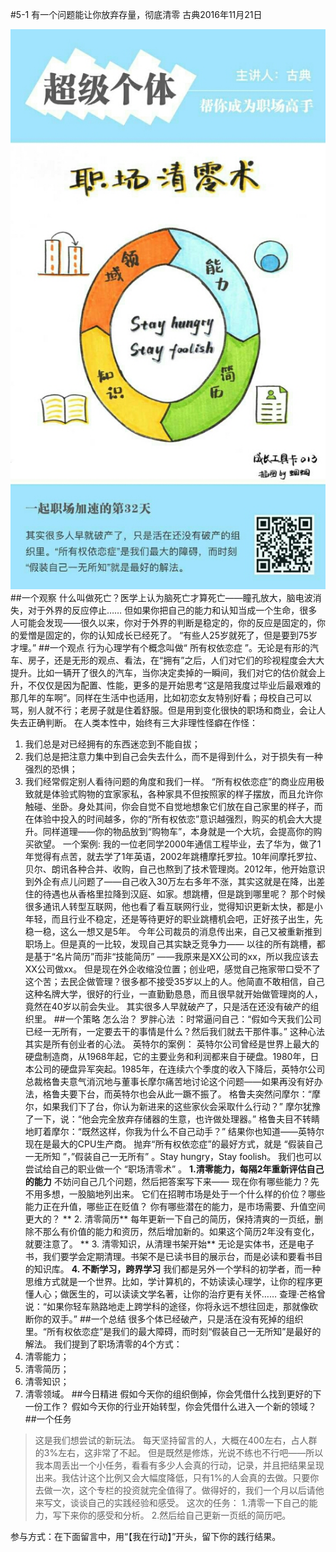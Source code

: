 #5-1 有一个问题能让你放弃存量，彻底清零
古典2016年11月21日

![](./_image/WechatIMG45.jpeg)
##一个观察
什么叫做死亡？医学上认为脑死亡才算死亡——瞳孔放大，脑电波消失，对于外界的反应停止……
但如果你把自己的能力和认知当成一个生命，很多人可能会发现——很久以来，你对于外界的判断是稳定的，你的反应是固定的，你的爱憎是固定的，你的认知成长已经死了。
“有些人25岁就死了，但是要到75岁才埋。”
##一个观点
行为心理学有个概念叫做“ 所有权依恋症 ”。无论是有形的汽车、房子，还是无形的观点、看法，在“拥有”之后，人们对它们的珍视程度会大大提升。比如一辆开了很久的汽车，当你决定卖掉的一瞬间，我们对它的估价就会上升，不仅仅是因为配置、性能，更多的是开始思考“这是陪我度过毕业后最艰难的那几年的车啊”。同样在生活中也适用，比如初恋女友特别好看；母校自己可以骂，别人就不行；老房子就是住着舒服。但是用到变化很快的职场和商业，会让人失去正确判断。
在人类本性中，始终有三大非理性怪癖在作怪：
1. 我们总是对已经拥有的东西迷恋到不能自拔；
2. 我们总是把注意力集中到自己会失去什么，而不是得到什么，对于损失有一种强烈的恐惧；
3. 我们经常假定别人看待问题的角度和我们一样。
“所有权依恋症”的商业应用极致就是体验式购物的宜家家私，各种家具不但按照家的样子摆放，而且允许你触碰、坐卧。身处其间，你会自觉不自觉地想象它们放在自己家里的样子，而在体验中投入的时间越多，你的“所有权依恋”意识越强烈，购买的机会大大提升。同样道理——你的物品放到“购物车”，本身就是一个大坑，会提高你的购买欲望。
一个案例:
我的一位老同学2000年通信工程毕业，去了华为，做了1年觉得有点苦，就去学了1年英语，2002年跳槽摩托罗拉。10年间摩托罗拉、贝尔、朗讯各种合并、收购，自己也熬到了技术管理岗。2012年，他开始意识到外企有点儿问题了——自己收入30万左右多年不涨，其实这就是在降，出差住的待遇也从香格里拉降到汉庭、如家。想跳槽，但是跳到哪里呢？
那个时候很多通讯人转型互联网，他也看了看互联网行业，觉得知识更新太快，都是小年轻，而且行业不稳定，还是等待更好的职业跳槽机会吧，正好孩子出生，先稳一稳，这么一想又是5年。
今年公司裁员的消息传出来，自己又被重新推到职场上。但是真的一比较，发现自己其实缺乏竞争力—— 以往的所有跳槽，都是基于“名片简历”而非“技能简历” ——我原来是XX公司的xx，所以我应该去XX公司做xx。
但是现在外企收缩没位置；创业吧，感觉自己拖家带口受不了这个苦；去民企做管理？很多都不接受35岁以上的人。他简直不敢相信，自己这种名牌大学，很好的行业，一直勤勤恳恳，而且很早就开始做管理岗的人，竟然在40岁以前会失业。
其实很多人早就破产了，只是活在还没有破产的组织里。
##一个策略
怎么治？
罗胖心法 ：时常逼问自己：“假如今天我们公司已经一无所有，一定要去干的事情是什么？然后我们就去干那件事。”
这种心法其实是所有创业者的心法。
英特尔的案例：
英特尔公司曾经是世界上最大的硬盘制造商，从1968年起，它的主要业务和利润都来自于硬盘。1980年，日本公司的硬盘异军突起。1985年，在连续六个季度的收入下降后，英特尔公司总裁格鲁夫意气消沉地与董事长摩尔痛苦地讨论这个问题——如果再没有好办法，格鲁夫要下台，而英特尔也会从此一蹶不振了。
格鲁夫突然问摩尔：“摩尔，如果我们下了台，你认为新进来的这些家伙会采取什么行动？”
摩尔犹豫了一下，说：“他会完全放弃存储器的生意，也许做处理器。”
格鲁夫目不转睛地盯着摩尔：“既然这样，你我为什么不自己动手？”
结果你也知道——英特尔现在是最大的CPU生产商。
抛弃“所有权依恋症”的最好方式，就是 “假装自己一无所知 ”，”假装自己一无所有” 。Stay hungry，Stay foolish。
我们也可以尝试给自己的职业做一个 “职场清零术” 。
**1.清零能力，每隔2年重新评估自己的能力**
不妨问自己几个问题，然后把答案写下来——
现在你有哪些能力？先不用多想，一股脑地列出来。
它们在招聘市场是处于一个什么样的价位？哪些能力正在升值，哪些正在贬值？
你有哪些潜在的能力，是市场需要、升值空间更大的？
** 2. 清零简历**
每年更新一下自己的简历，保持清爽的一页纸，删除不那么有价值的能力和资历，然后增加新的。如果这个简历2年没有变化，就要注意了。
** 3. 清零知识，从清理书架开始**
无论是实体书，还是电子书，我们要学会定期清理。书架不是已读书目的展示台，而是必读和要看书目的知识库。
 **4. 不断学习，跨界学习**
我们都是另外一个学科的初学者，而一种思维方式就是一个世界。比如，学计算机的，不妨读读心理学，让你的程序更懂人心；做医生的，可以读读文学名著，让你的治疗更有关怀……
查理·芒格曾说：“如果你轻车熟路地走上跨学科的途径，你将永远不想往回走，那就像砍断你的双手。” 
##一个总结
很多个体已经破产，只是活在没有死掉的组织里。“所有权依恋症”是我们的最大障碍，而时刻“假装自己一无所知”是最好的解法。
我们提到了职场清零的4个方式：
1. 清零能力；
2. 清零简历；
3. 清零知识；
4. 清零领域。
##今日精进
假如今天你的组织倒掉，你会凭借什么找到更好的下一份工作？
假如今天你的行业开始转型，你会凭借什么进入一个新的领域？
##一个任务
>这是我们想尝试的新玩法。
每天坚持留言的人，大概在400左右，占人群的3%左右，这非常了不起。
但是既然是修炼，光说不练也不行吧——所以我本周丢出一个小任务，看看有多少人会真的行动，记录，并且把结果呈现出来。我估计这个比例又会大幅度降低，只有1%的人会真的去做。只要你去做一次，这个专栏的投资就完全值得了。做得好的，我们一个月以后请他来写文，谈谈自己的实践经验和感受。
这次的任务：
1.清零一下自己的能力，写下来你的感受和分析。
2.然后给自己更新一页纸的简历吧。

参与方式：在下面留言中，用“【我在行动】”开头，留下你的践行结果。